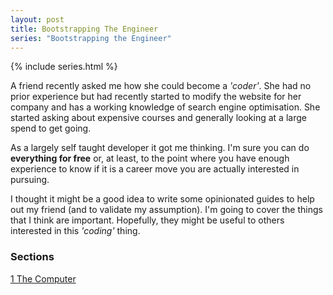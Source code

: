 ```yaml
---
layout: post
title: Bootstrapping The Engineer
series: "Bootstrapping the Engineer"
---
```


{% include series.html %}

A friend recently asked me how she could become a *'coder'*. She had no prior experience but had recently started to modify the website for her company and has a working knowledge of search engine optimisation. She started asking about expensive courses and generally looking at a large spend to get going.

As a largely self taught developer it got me thinking. I'm sure you can do **everything for free** or, at least, to the point where you have enough experience to know if it is a career move you are actually interested in pursuing.

I thought it might be a good idea to write some opinionated guides to help out my friend (and to validate my assumption). I'm going to cover the things that I think are important. Hopefully, they might be useful to others interested in this *'coding'* thing.

### Sections
[1 The Computer]()
